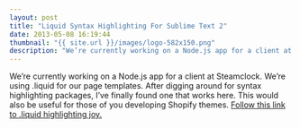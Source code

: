```yaml
---
layout: post
title: "Liquid Syntax Highlighting For Sublime Text 2"
date: 2013-05-08 16:19:44
thumbnail: "{{ site.url }}/images/logo-582x150.png"
description: "We’re currently working on a Node.js app for a client at Steamclock. We’re using .liquid for our page templates."
---
```

We’re currently working on a Node.js app for a client at Steamclock. We’re using .liquid for our page templates. After digging around for syntax highlighting packages, I’ve finally found one that works here. This would also be useful for those of you developing Shopify themes.
<a href="https://bitbucket.org/granteagon/shopify-liquid/src/ccb7a8040615/README.rst" title="Link To Bitbucket Repo for Liquid Syntax highlighting" target="_blank">Follow this link to .liquid highlighting joy.</a>